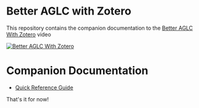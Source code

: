 # Better AGLC with Zotero

This repository contains the companion documentation to the [Better AGLC With Zotero](https://youtu.be/qd13d27LLCw) video

[![Better AGLC With Zotero](https://img.youtube.com/vi/qd13d27LLCw/0.jpg)](https://www.youtube.com/watch?v=qd13d27LLCw)

# Companion Documentation
* [Quick Reference Guide](xxx)

That's it for now!